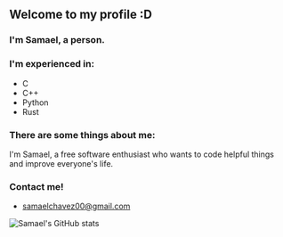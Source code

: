## Welcome to my profile :D
### I'm Samael, a person.
### I'm experienced in:
* C
* C++
* Python
* Rust
### There are some things about me:
I'm Samael, a free software enthusiast who wants to code helpful things and improve everyone's life.

### Contact me!
* samaelchavez00@gmail.com

![Samael's GitHub stats](https://github-readme-stats.vercel.app/api?username=SamaelCH&theme=dark&show_icons=true)
